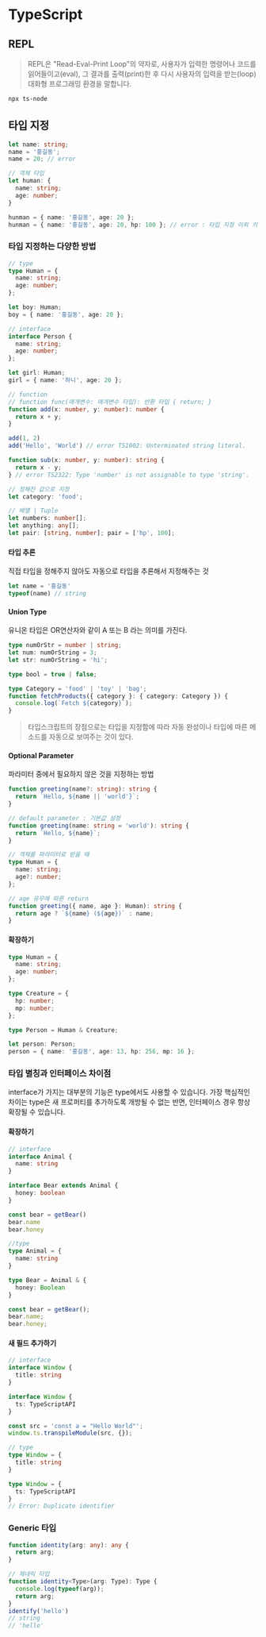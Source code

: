 # TypeScript

## REPL

> REPL은 "Read-Eval-Print Loop"의 약자로, 사용자가 입력한 명령어나 코드를 읽어들이고(eval), 그 결과를 출력(print)한 후 다시 사용자의 입력을 받는(loop) 대화형 프로그래밍 환경을 말합니다.

```sh
npx ts-node
```

## 타입 지정
```typescript
let name: string;
name = '홍길동'; 
name = 20; // error

// 객체 타입
let human: {
  name: string;
  age: number;
}

hunman = { name: '홍길동', age: 20 };
hunman = { name: '홍길동', age: 20, hp: 100 }; // error : 타입 지정 이외 키 값 불가능
```

### 타입 지정하는 다양한 방법
```typescript
// type
type Human = {
  name: string;
  age: number;
};

let boy: Human;
boy = { name: '홍길동', age: 20 };

// interface
interface Person {
  name: string;
  age: number;
};

let girl: Human;
girl = { name: '하니', age: 20 };

// function 
// function func(매개변수: 매개변수 타입): 반환 타입 { return; }
function add(x: number, y: number): number {
  return x + y;
}

add(1, 2)
add('Hello', 'World') // error TS1002: Unterminated string literal.

function sub(x: number, y: number): string {
  return x - y;
} // error TS2322: Type 'number' is not assignable to type 'string'.

// 정해진 값으로 지정
let category: 'food';

// 배열 | Tuple
let numbers: number[];
let anything: any[];
let pair: [string, number]; pair = ['hp', 100];
```

#### 타입 추론

직접 타입을 정해주지 않아도 자동으로 타입을 추론해서 지정해주는 것

```typescript
let name = '홍길동'
typeof(name) // string
```

#### Union Type

유니온 타입은 OR연산자와 같이 A 또는 B 라는 의미를 가진다.

```typescript
type numOrStr = number | string;
let num: numOrString = 3;
let str: numOrString = 'hi';

type bool = true | false;

type Category = 'food' | 'toy' | 'bag';
function fetchProducts({ category }: { category: Category }) {
  console.log(`Fetch ${category}`);
}
```

>타입스크립트의 장점으로는 타입을 지정함에 따라 자동 완성이나 타입에 따른 메소드를 자동으로 보여주는 것이 있다. 


#### Optional Parameter

파라미터 중에서 필요하지 않은 것을 지정하는 방법

```typescript
function greeting(name?: string): string {
  return `Hello, ${name || 'world'}`;
}

// default parameter : 기본값 설정
function greeting(name: string = 'world'): string {
  return `Hello, ${name}`;
}

// 객체를 파라미터로 받을 때
type Human = {
  name: string;
  age?: number;
};

// age 유무에 따른 return
function greeting({ name, age }: Human): string {
  return age ? `${name} (${age})` : name;
}
```

#### 확장하기
```typescript
type Human = {
  name: string;
  age: number;
};

type Creature = {
  hp: number;
  mp: number;
};

type Person = Human & Creature;

let person: Person;
person = { name: '홍길동', age: 13, hp: 256, mp: 16 };
```

### 타입 별칭과 인터페이스 차이점

interface가 가지는 대부분의 기능은 type에서도 사용할 수 있습니다.
가장 핵심적인 차이는 type은 새 프로퍼티를 추가하도록 개방될 수 없는 반면,
인터페이스 경우 항상 확장될 수 있습니다.

#### 확장하기
```typescript
// interface
interface Animal {
  name: string
}

interface Bear extends Animal {
  honey: boolean
}

const bear = getBear()
bear.name
bear.honey

//type
type Animal = {
  name: string
}

type Bear = Animal & {
  honey: Boolean
}

const bear = getBear();
bear.name;
bear.honey;
```

#### 새 필드 추가하기
```typescript
// interface
interface Window {
  title: string
}

interface Window {
  ts: TypeScriptAPI
}

const src = 'const a = "Hello World"';
window.ts.transpileModule(src, {});

// type
type Window = {
  title: string
}

type Window = {
  ts: TypeScriptAPI
}
// Error: Duplicate identifier
```

### Generic 타입
```typescript
function identity(arg: any): any {
  return arg;
}

// 제네릭 타입
function identity<Type>(arg: Type): Type {
  console.log(typeof(arg));
  return arg;
}
identify('hello') 
// string
// 'hello'
```